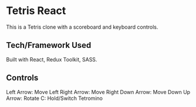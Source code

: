 # Tetris React
This is a Tetris clone with a scoreboard and keyboard controls. 

## Tech/Framework Used
Built with React, Redux Toolkit, SASS.

## Controls
Left Arrow: Move Left
Right Arrow: Move Right
Down Arrow: Move Down
Up Arrow: Rotate
C: Hold/Switch Tetromino
